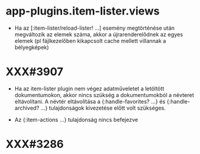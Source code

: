 
# app-plugins.item-lister.views
- Ha az [:item-lister/reload-lister! ...] esemény megtörténése után megváltozik az elemek száma,
  akkor a újrarenderelődnek az egyes elemek (pl fájlkezelőben kikapcsolt cache mellett villannak
  a bélyegképek)



# XXX#3907
- Ha az item-lister plugin nem végez adatműveletet a letöltött dokumentumokon, akkor
  nincs szükség a dokumentumokból a névteret eltávolítani.
  A névtér eltávolítása a {:handle-favorites? ...} és {:handle-archived? ...} tulajdonságok
  kivezetése előtt volt szükséges.

- Az {:item-actions ...} tulajdonság nincs befejezve



# XXX#3286
